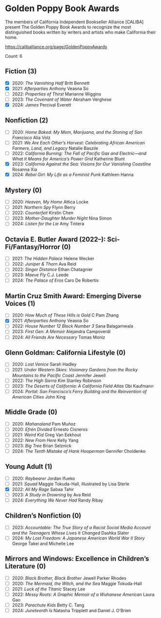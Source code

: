 # Golden Poppy Book Awards

The members of California Independent Bookseller Alliance [CALIBA] present The
Golden Poppy Book Awards to recognize the most distinguished books written by
writers and artists who make California their home.

https://caliballiance.org/page/GoldenPoppyAwards

Count: 6

## Fiction (3)

- [x] 2020: _The Vanishing Half_ Britt Bennett
- [x] 2021: _Afterparties_ Anthony Veasna So
- [ ] 2022: _Properties of Thirst_ Marianne Wiggins
- [ ] 2023: _The Covenant of Water_ Abraham Verghese
- [x] 2024: _James_ Percival Everett

## Nonfiction (2)

- [ ] 2020: _Home Baked: My Mom, Marijuana, and the Stoning of San Francisco_ Alia Volz
- [ ] 2021: _We Are Each Other’s Harvest: Celebrating African American Farmers, Land, and Legacy_ Natalie Baszile
- [ ] 2022: _California Burning: The Fall of Pacific Gas and Electric—and What It Means for America’s Power Grid_ Katherine Blunt
- [x] 2023: _California Against the Sea: Visions for Our Vanishing Coastline_ Rosanna Xia
- [x] 2024: _Rebel Girl: My Life as a Feminist Punk_ Kathleen Hanna

## Mystery (0)

- [ ] 2020: _Heaven, My Home_ Attica Locke
- [ ] 2021: _Northern Spy_ Flynn Berry
- [ ] 2022: _Counterfeit_ Kirstin Chen
- [ ] 2023: _Mother-Daughter Murder Night_ Nina Simon
- [ ] 2024: _Listen for the Lie_ Amy Tintera

## Octavia E. Butler Award (2022–): Sci-Fi/Fantasy/Horror (0)

- [ ] 2021: _The Hidden Palace_ Helene Wecker
- [ ] 2022: _Juniper & Thorn_ Ava Reid
- [ ] 2022: _Singer Distance_ Ethan Chatagnier
- [ ] 2023: _Maeve Fly_ C.J. Leede
- [ ] 2024: _The Palace of Eros_ Caro De Robertis

## Martin Cruz Smith Award: Emerging Diverse Voices (1)

- [ ] 2020: _How Much of These Hills is Gold_ C Pam Zhang
- [x] 2021: _Afterparties_ Anthony Veasna So
- [ ] 2022: _House Number 12 Block Number 3_ Sana Balagamwala
- [ ] 2023: _First Gen: A Memoir_ Alejandra Campoverdi
- [ ] 2024: _All Friends Are Necessary_ Tomas Moniz

## Glenn Goldman: California Lifestyle (0)

- [ ] 2020: _Lost Venice_ Sarah Hadley
- [ ] 2021: _Under Western Skies: Visionary Gardens from the Rocky Mountains to the Pacific Coast_ Jennifer Jewell
- [ ] 2022: _The High Sierra_ Kim Stanley Robinson
- [ ] 2023: _The Deserts of California: A California Field Atlas_ Obi Kaufmann
- [ ] 2024: _Portal: San Francisco’s Ferry Building and the Reinvention of American Cities_ John King

## Middle Grade (0)

- [ ] 2020: _Mañanaland_ Pam Muñoz
- [ ] 2020: _Efrén Divided_ Ernesto Cisneros
- [ ] 2021: _Weird Kid_ Greg Van Eekhout
- [ ] 2022: _New From Here_ Kelly Yang
- [ ] 2023: _Big Tree_ Brian Selznick
- [ ] 2024: _The Tenth Mistake of Hank Hooperman_ Gennifer Choldenko

## Young Adult (1)

- [ ] 2020: _Raybearer_ Jordan Ifueko
- [ ] 2021: _Squad_ Maggie Tokuda-Hall, illustrated by Lisa Sterle
- [x] 2022: _All My Rage_ Sabaa Tahir
- [ ] 2023: _A Study in Drowning_ by Ava Reid
- [ ] 2024: _Everything We Never Had_ Randy Ribay

## Children’s Nonfiction (0)

- [ ] 2023: _Accountable: The True Story of a Racist Social Media Account and the Teenagers Whose Lives It Changed_ Dashka Slater
- [ ] 2024: _My Lost Freedom: A Japanese American World War II Story_ George Takei and Michelle Lee

## Mirrors and Windows: Excellence in Children’s Literature (0)

- [ ] 2020: _Black Brother, Black Brother_ Jewell Parker Rhodes
- [ ] 2020: _The Mermaid, the Witch, and the Sea_ Maggie Tokuda-Hall
- [ ] 2021: _Luck of the Titanic_ Stacey Lee
- [ ] 2022: _Messy Roots: A Graphic Memoir of a Wuhanese American_ Laura Gao
- [ ] 2023: _Parachute Kids_ Betty C. Tang
- [ ] 2024: _Juneteenth Is_ Natasha Tripplett and Daniel J. O’Brien
